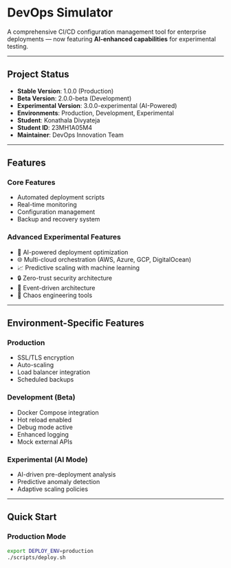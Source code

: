 # DevOps Simulator

A comprehensive CI/CD configuration management tool for enterprise deployments — now featuring **AI-enhanced capabilities** for experimental testing.

---

## Project Status
- **Stable Version**: 1.0.0 (Production)
- **Beta Version**: 2.0.0-beta (Development)
- **Experimental Version**: 3.0.0-experimental (AI-Powered)
- **Environments**: Production, Development, Experimental
- **Student**: Konathala Divyateja
- **Student ID**: 23MH1A05M4
- **Maintainer**: DevOps Innovation Team

---

## Features

### Core Features
- Automated deployment scripts  
- Real-time monitoring  
- Configuration management  
- Backup and recovery system  

### Advanced Experimental Features
- 🤖 AI-powered deployment optimization  
- 🌐 Multi-cloud orchestration (AWS, Azure, GCP, DigitalOcean)  
- 📈 Predictive scaling with machine learning  
- 🔒 Zero-trust security architecture  
- 🌊 Event-driven architecture  
- 🎯 Chaos engineering tools  

---

## Environment-Specific Features

### Production
- SSL/TLS encryption  
- Auto-scaling  
- Load balancer integration  
- Scheduled backups  

### Development (Beta)
- Docker Compose integration  
- Hot reload enabled  
- Debug mode active  
- Enhanced logging  
- Mock external APIs  

### Experimental (AI Mode)
- AI-driven pre-deployment analysis  
- Predictive anomaly detection  
- Adaptive scaling policies  

---

## Quick Start

### Production Mode
```bash
export DEPLOY_ENV=production
./scripts/deploy.sh
